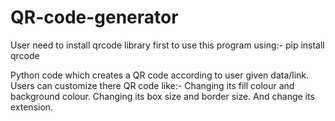 # QR-code-generator
User need to install qrcode library first to use this program using:-
pip install qrcode

Python code which creates a QR code according to user given data/link. Users can customize there QR code like:-
Changing its fill colour and background colour.
Changing its box size and border size.
And change its extension.
